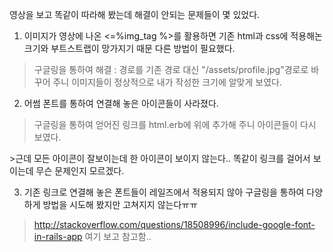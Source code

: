 영상을 보고 똑같이 따라해 봤는데 해결이 안되는 문제들이 몇 있었다.
1. 이미지가 영상에 나온 <=%img_tag %>를 활용하면 기존 html과 css에 적용해논 크기와 부트스트랩이 망가지기 때문 다른 방법이 필요했다. 
> 구글링을 통하여 해결 : 경로를 기존 경로 대신 "/assets/profile.jpg"경로로 바꾸어 주니 이미지들이 정상적으로 내가 작성한 크기에 알맞게 보였다.

2. 어썸 폰트를 통하여 연결해 놓은 아이콘들이 사라졌다. 
> 구글링을 통하여 얻어진 링크를 html.erb에 위에 추가해 주니 아이콘들이 다시 보였다.
 <link href="//netdna.bootstrapcdn.com/font-awesome/4.0.3/css/font-awesome.css" rel="stylesheet">
>근데 모든 아이콘이 잘보이는데 한 아이콘이 보이지 않는다.. 똑같이 링크를 걸어서 보이는데 무슨 문제인지 모르겠다.

3. 기존 링크로 연결해 놓은 폰트들이 레일즈에서 적용되지 않아 구글링을 통하여 다양하게 방법을 시도해 봤지만 고쳐지지 않는다ㅠㅠ
>http://stackoverflow.com/questions/18508996/include-google-font-in-rails-app 여기 보고 참고함..

